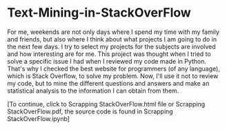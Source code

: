 # Text-Mining-in-StackOverFlow
For me, weekends are not only days where I spend my time with my family and friends, but also where I think about what projects I am going to do in the next few days. I try to select my projects for the subjects are involved and how interesting are for me. This project was thought when I tried to solve a specific issue I had when I reviewed my code made in Python. That's why I checked the best website for programmers (of any language), which is Stack Overflow, to solve my problem. Now, I'll use it not to review my code, but to mine the different questions and answers and make an statistical analysis to the information I can obtain from them.

[To continue, click to Scrapping StackOverFlow.html file or Scrapping StackOverFlow.pdf, the source code is found in Scrapping StackOverFlow.ipynb]